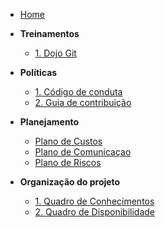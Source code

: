 <!-- docs/_sidebar.md -->

- [Home](/)

- **Treinamentos**
  - [1. Dojo Git](./treinamentos/dojo-git.md)
- **Políticas**
  - [1. Código de conduta](./politicas/CODE_OF_CONDUCT.md)
  - [2. Guia de contribuição](./politicas/CONTRIBUTING.md)

- **Planejamento**
  - [Plano de Custos](./planejamento/plano_de_custos.md)
  - [Plano de Comunicaçao](./planejamento/plano_de_comunicacao.md)
  - [Plano de Riscos](./planejamento/plano-riscos.md)  

- **Organização do projeto**
  - [1. Quadro de Conhecimentos](./organizacao/quadro-conhecimento.md)
  - [2. Quadro de Disponibilidade](./organizacao/quadro-disponibilidade.md)
